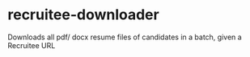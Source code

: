 # recruitee-downloader
Downloads all pdf/ docx resume files of candidates in a batch, given a Recruitee URL
